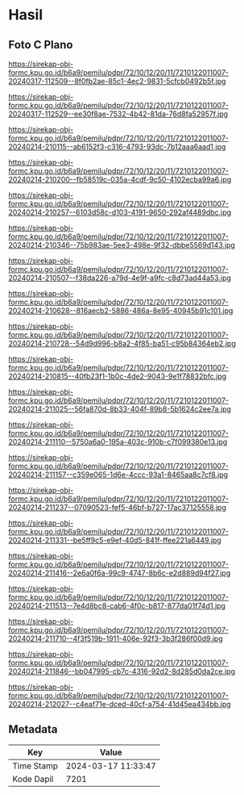 # Hasil

## Foto C Plano

https://sirekap-obj-formc.kpu.go.id/b6a9/pemilu/pdpr/72/10/12/20/11/7210122011007-20240317-112509--8f0fb2ae-85c1-4ec2-9831-5cfcb0492b5f.jpg

https://sirekap-obj-formc.kpu.go.id/b6a9/pemilu/pdpr/72/10/12/20/11/7210122011007-20240317-112529--ee30f8ae-7532-4b42-81da-76d8fa52957f.jpg

https://sirekap-obj-formc.kpu.go.id/b6a9/pemilu/pdpr/72/10/12/20/11/7210122011007-20240214-210115--ab6152f3-c316-4793-93dc-7b12aaa6aad1.jpg

https://sirekap-obj-formc.kpu.go.id/b6a9/pemilu/pdpr/72/10/12/20/11/7210122011007-20240214-210200--fb58519c-035a-4cdf-9c50-4102ecba99a6.jpg

https://sirekap-obj-formc.kpu.go.id/b6a9/pemilu/pdpr/72/10/12/20/11/7210122011007-20240214-210257--6103d58c-d103-4191-9650-292af4489dbc.jpg

https://sirekap-obj-formc.kpu.go.id/b6a9/pemilu/pdpr/72/10/12/20/11/7210122011007-20240214-210346--75b983ae-5ee3-498e-9f32-dbbe5569d143.jpg

https://sirekap-obj-formc.kpu.go.id/b6a9/pemilu/pdpr/72/10/12/20/11/7210122011007-20240214-210507--f38da226-a79d-4e9f-a9fc-c8d73ad44a53.jpg

https://sirekap-obj-formc.kpu.go.id/b6a9/pemilu/pdpr/72/10/12/20/11/7210122011007-20240214-210628--816aecb2-5886-486a-8e95-40945b91c101.jpg

https://sirekap-obj-formc.kpu.go.id/b6a9/pemilu/pdpr/72/10/12/20/11/7210122011007-20240214-210728--54d9d996-b8a2-4f85-ba51-c95b84364eb2.jpg

https://sirekap-obj-formc.kpu.go.id/b6a9/pemilu/pdpr/72/10/12/20/11/7210122011007-20240214-210815--40fb23f1-1b0c-4de2-9043-9e1f78832bfc.jpg

https://sirekap-obj-formc.kpu.go.id/b6a9/pemilu/pdpr/72/10/12/20/11/7210122011007-20240214-211025--56fa870d-8b33-404f-89b8-5b1624c2ee7a.jpg

https://sirekap-obj-formc.kpu.go.id/b6a9/pemilu/pdpr/72/10/12/20/11/7210122011007-20240214-211110--5750a6a0-195a-403c-910b-c7f099380e13.jpg

https://sirekap-obj-formc.kpu.go.id/b6a9/pemilu/pdpr/72/10/12/20/11/7210122011007-20240214-211157--c359e065-1d6e-4ccc-93a1-8465aa8c7cf8.jpg

https://sirekap-obj-formc.kpu.go.id/b6a9/pemilu/pdpr/72/10/12/20/11/7210122011007-20240214-211237--07090523-fef5-46bf-b727-17ac37125558.jpg

https://sirekap-obj-formc.kpu.go.id/b6a9/pemilu/pdpr/72/10/12/20/11/7210122011007-20240214-211331--be5ff9c5-e9ef-40d5-841f-ffee221a6449.jpg

https://sirekap-obj-formc.kpu.go.id/b6a9/pemilu/pdpr/72/10/12/20/11/7210122011007-20240214-211416--2e6a0f6a-99c9-4747-8b6c-e2d889d94f27.jpg

https://sirekap-obj-formc.kpu.go.id/b6a9/pemilu/pdpr/72/10/12/20/11/7210122011007-20240214-211513--7e4d8bc8-cab6-4f0c-b817-877da01f74d1.jpg

https://sirekap-obj-formc.kpu.go.id/b6a9/pemilu/pdpr/72/10/12/20/11/7210122011007-20240214-211710--4f3f519b-1911-406e-92f3-3b3f286f00d9.jpg

https://sirekap-obj-formc.kpu.go.id/b6a9/pemilu/pdpr/72/10/12/20/11/7210122011007-20240214-211846--bb047995-cb7c-4316-92d2-8d285d0da2ce.jpg

https://sirekap-obj-formc.kpu.go.id/b6a9/pemilu/pdpr/72/10/12/20/11/7210122011007-20240214-212027--c4eaf71e-dced-40cf-a754-41d45ea434bb.jpg


## Metadata

| Key        | Value               |
| ---------- | ------------------- |
| Time Stamp | 2024-03-17 11:33:47 |
| Kode Dapil | 7201                |



